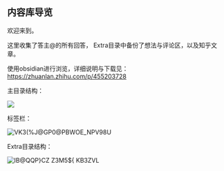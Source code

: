 ## 内容库导览

欢迎来到。

这里收集了答主@的所有回答，
Extra目录中备份了想法与评论区，以及知乎文章。

使用obsidian进行浏览，详细说明与下载见：
https://zhuanlan.zhihu.com/p/455203728


主目录结构：

![](https://pic2.zhimg.com/80/v2-e0ef11ed80f9bb2bf9e28003c325f801_1440w.jpg)

标签栏：

![VK3(%J@GP0@PBWOE_NPV98U](https://user-images.githubusercontent.com/103803173/163664958-ebfd03e0-b43e-42cd-977a-8728dce77cde.png)

Extra目录结构：

![IB@QQP}CZ Z3M5${ KB3ZVL](https://user-images.githubusercontent.com/103803173/163664969-53d4c3f9-b68a-4701-8d34-2c12335f437a.png)

